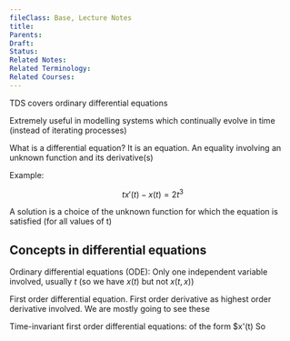 ```yaml
---
fileClass: Base, Lecture Notes
title: 
Parents: 
Draft: 
Status: 
Related Notes: 
Related Terminology: 
Related Courses: 
---
```

TDS covers ordinary differential equations

Extremely useful in modelling systems which continually evolve in time (instead of iterating processes)

What is a differential equation? It is an equation. An equality involving an unknown function and its derivative(s)

Example:

$$
tx'(t) - x(t) = 2t^3
$$

A solution is a choice of the unknown function for which the equation is satisfied (for all values of t)

## Concepts in differential equations
Ordinary differential equations (ODE): Only one independent variable involved, usually $t$ (so we have $x(t)$ but not $x(t, x)$)

First order differential equation. First order derivative as highest order derivative involved. We are mostly going to see these

Time-invariant first order differential equations: of the form $x'(t)
So
